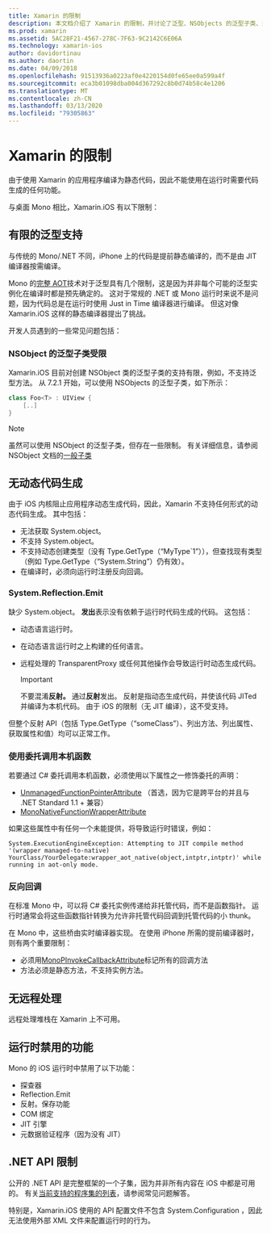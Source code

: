 ```yaml
---
title: Xamarin 的限制
description: 本文档介绍了 Xamarin 的限制，并讨论了泛型、NSObjects 的泛型子类、泛型对象中的 P/Invoke 等。
ms.prod: xamarin
ms.assetid: 5AC28F21-4567-278C-7F63-9C2142C6E06A
ms.technology: xamarin-ios
author: davidortinau
ms.author: daortin
ms.date: 04/09/2018
ms.openlocfilehash: 91513936a0223af0e4220154d0fe65ee0a599a4f
ms.sourcegitcommit: eca3b01098dba004d367292c8b0d74b58c4e1206
ms.translationtype: MT
ms.contentlocale: zh-CN
ms.lasthandoff: 03/13/2020
ms.locfileid: "79305863"
---
```

# <a name="limitations-of-xamarinios"></a>Xamarin 的限制

由于使用 Xamarin 的应用程序编译为静态代码，因此不能使用在运行时需要代码生成的任何功能。

与桌面 Mono 相比，Xamarin.iOS 有以下限制：

 <a name="Limited_Generics_Support" />

## <a name="limited-generics-support"></a>有限的泛型支持

与传统的 Mono/.NET 不同，iPhone 上的代码是提前静态编译的，而不是由 JIT 编译器按需编译。

Mono 的[完整 AOT](https://www.mono-project.com/docs/advanced/aot/#full-aot)技术对于泛型具有几个限制，这是因为并非每个可能的泛型实例化在编译时都是预先确定的。 这对于常规的 .NET 或 Mono 运行时来说不是问题，因为代码总是在运行时使用 Just in Time 编译器进行编译。 但这对像 Xamarin.iOS 这样的静态编译器提出了挑战。

开发人员遇到的一些常见问题包括：

 <a name="Generic_Subclasses_of_NSObjects_are_limited" />

### <a name="generic-subclasses-of-nsobjects-are-limited"></a>NSObject 的泛型子类受限

Xamarin.iOS 目前对创建 NSObject 类的泛型子类的支持有限，例如，不支持泛型方法。 从 7.2.1 开始，可以使用 NSObjects 的泛型子类，如下所示：

```csharp
class Foo<T> : UIView {
    [..]
}
```

> [!NOTE]
> 虽然可以使用 NSObject 的泛型子类，但存在一些限制。 有关详细信息，请参阅 NSObject 文档的[一般子类](~/ios/internals/api-design/nsobject-generics.md)

 <a name="No_Dynamic_Code_Generation" />

## <a name="no-dynamic-code-generation"></a>无动态代码生成

由于 iOS 内核阻止应用程序动态生成代码，因此，Xamarin 不支持任何形式的动态代码生成。 其中包括：

- 无法获取 System.object。
- 不支持 System.object。
- 不支持动态创建类型（没有 Type.GetType（“MyType`1”）），但查找现有类型（例如 Type.GetType（“System.String”）仍有效）。
- 在编译时，必须向运行时注册反向回调。

 <a name="System.Reflection.Emit" />

### <a name="systemreflectionemit"></a>System.Reflection.Emit

缺少 System.object。 **发出**表示没有依赖于运行时代码生成的代码。 这包括：

- 动态语言运行时。
- 在动态语言运行时之上构建的任何语言。
- 远程处理的 TransparentProxy 或任何其他操作会导致运行时动态生成代码。

  > [!IMPORTANT]
  > 不要混淆**反射。** 通过**反射**发出。 反射是指动态生成代码，并使该代码 JITed 并编译为本机代码。 由于 iOS 的限制（无 JIT 编译），这不受支持。

但整个反射 API（包括 Type.GetType（“someClass”）、列出方法、列出属性、获取属性和值）均可以正常工作。

### <a name="using-delegates-to-call-native-functions"></a>使用委托调用本机函数

若要通过 C# 委托调用本机函数，必须使用以下属性之一修饰委托的声明：

- [UnmanagedFunctionPointerAttribute](xref:System.Runtime.InteropServices.UnmanagedFunctionPointerAttribute) （首选，因为它是跨平台的并且与 .NET Standard 1.1 + 兼容）
- [MonoNativeFunctionWrapperAttribute](xref:ObjCRuntime.MonoNativeFunctionWrapperAttribute)

如果这些属性中有任何一个未能提供，将导致运行时错误，例如：

```
System.ExecutionEngineException: Attempting to JIT compile method '(wrapper managed-to-native) YourClass/YourDelegate:wrapper_aot_native(object,intptr,intptr)' while running in aot-only mode.
```

 <a name="Reverse_Callbacks" />

### <a name="reverse-callbacks"></a>反向回调

在标准 Mono 中，可以将 C# 委托实例传递给非托管代码，而不是函数指针。 运行时通常会将这些函数指针转换为允许非托管代码回调到托管代码的小 thunk。

在 Mono 中，这些桥由实时编译器实现。 在使用 iPhone 所需的提前编译器时，则有两个重要限制：

- 必须用[MonoPInvokeCallbackAttribute](xref:ObjCRuntime.MonoPInvokeCallbackAttribute)标记所有的回调方法
- 方法必须是静态方法，不支持实例方法。

<a name="No_Remoting" />

## <a name="no-remoting"></a>无远程处理

远程处理堆栈在 Xamarin 上不可用。

 <a name="Runtime_Disabled_Features" />

## <a name="runtime-disabled-features"></a>运行时禁用的功能

Mono 的 iOS 运行时中禁用了以下功能：

- 探查器
- Reflection.Emit
- 反射。保存功能
- COM 绑定
- JIT 引擎
- 元数据验证程序（因为没有 JIT）

 <a name=".NET_API_Limitations" />

## <a name="net-api-limitations"></a>.NET API 限制

公开的 .NET API 是完整框架的一个子集，因为并非所有内容在 iOS 中都是可用的。 有关[当前支持的程序集的列表](~/cross-platform/internals/available-assemblies.md)，请参阅常见问题解答。

特别是，Xamarin.iOS 使用的 API 配置文件不包含 System.Configuration ，因此无法使用外部 XML 文件来配置运行时的行为。
